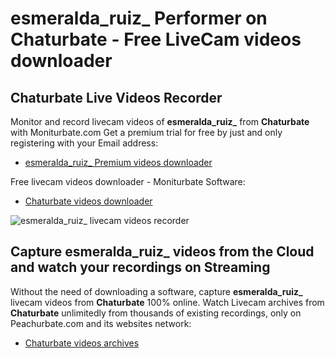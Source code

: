 # esmeralda_ruiz_ Performer on Chaturbate - Free LiveCam videos downloader

## Chaturbate Live Videos Recorder

Monitor and record livecam videos of **esmeralda_ruiz_** from **Chaturbate** with Moniturbate.com
Get a premium trial for free by just and only registering with your Email address:
* [esmeralda_ruiz_ Premium videos downloader](https://moniturbate.com/request-demo-licence-key.html)

Free livecam videos downloader - Moniturbate Software:
* [Chaturbate videos downloader](https://moniturbate.com/moniturbate-download-software.html)

![esmeralda_ruiz_ livecam videos recorder](https://peachurnet.com/templates/moniturbate-software.png)


## Capture esmeralda_ruiz_ videos from the Cloud and watch your recordings on Streaming

Without the need of downloading a software, capture **esmeralda_ruiz_** livecam videos from **Chaturbate** 100% online.
Watch Livecam archives from **Chaturbate** unlimitedly from thousands of existing recordings, only on Peachurbate.com and its websites network:
* [Chaturbate videos archives](https://peachurnet.com/)